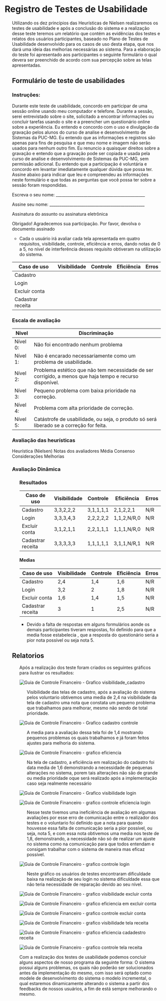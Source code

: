 # Registro de Testes de Usabilidade

<ol>

  Utilizando os dez princípios das Heurísticas de Nielsen realizaremos os testes de usabilidade e após a conclusão do sistema e a realização desse teste teremos um relatório que contém as evidências dos testes e relatos dos usuários participantes, baseado no Plano de Testes de Usabilidade desenvolvido para os casos de uso desta etapa, que nos dará uma ideia das melhorias necessárias ao sistema. 
Para  a elaboração do teste foi apresentado aos participantes o seguinte formulário o qual devera ser preenchido de acordo com sua percepção sobre as telas apresentadas. 

##  Formulário de teste de usabilidades

 ### Instruções: 

Durante este teste de usabilidade, concordo em participar de uma sessão online usando meu computador e telefone. Durante a sessão, serei entrevistado sobre o site, solicitado a encontrar informações ou concluir tarefas usando o site e a preencher um questionário online sobre a experiência.
Eu entendo e concordo com o uso e divulgação da gravação pelos alunos do curso de analise e desenvolvimento de Sistemas da PUC-MG. Eu entendo que as informações e registros são apenas para fins de pesquisa e que meu nome e imagem não serão usados para nenhum outro fim. Eu renuncio a quaisquer direitos sobre a gravação e entendo que a gravação pode ser copiada e usada pela curso de analise e desenvolvimento de Sistemas da PUC-MG, sem permissão adicional.
Eu entendo que a participação é voluntária e concordo em levantar imediatamente qualquer dúvida que possa ter.
Assine abaixo para indicar que leu e compreendeu as informações neste formulário e que todas as perguntas que você possa ter sobre a sessão foram respondidas.
	
Escreva o seu nome: _____________________________________________

Assine seu nome: ________________________________________________

Assinatura do assunto ou assinatura eletrônica <seu nome>

Obrigado!
Agradecemos sua participação.
Por favor, devolva o documento assinado 

* Cada  o usuário irá avaliar cada tela apresentada em quatro requisitos, visibilidade,  controle, eficiência e erros, dando notas de 0 a 5, no nível de interferência desses requisito obtiveram na utilização do sistema.   


|Caso de uso|	Visibilidade|	Controle| Eficiência|	Erros|
|-----------|-------------|---------|-----------|------|
Cadastro		|             |         |           |      |		
Login			  |             |         |           |      |				
Excluir conta|            |         |           |      |				
Cadastrar receita|        |         |           |      |				


### Escala de avaliação


|Nivel|Discriminação|  
|---------|-----------|  
|Nível 0: |Não foi encontrado nenhum problema| 
|Nível 1: |Não é encarado necessariamente como um problema de usabilidade.| 
|Nível 2: |Problema estético que não tem necessidade de ser corrigido, a menos que haja tempo e recurso disponível.| 
|Nível 3: |Pequeno problema com baixa prioridade na correção.| 
|Nível 4: |Problema com alta prioridade de correção.| 
|Nível 5:	|Catástrofe de usabilidade, ou seja, o produto só será liberado se a correção for feita.| 


### Avaliação das heurísticas

Heurística (Nielsen)	Notas dos avaliadores	Média	Consenso	Considerações	Melhorias
			
			
### Avaliação Dinâmica 
<ol>
	
### Resultados
|Caso de uso|	Visibilidade|	Controle| Eficiência|	Erros|
|-----------|-------------|---------|-----------|------|
|Cadastro| 3,3,2,2,2| 3,1,1,1,1 | 2,1,2,2,1|N/R         |		
|Login|3,3,3,4,3    | 2,2,2,2,2 | 1,1,2,N/R,0| N/R      |				
|Excluir conta|3,1,2,1,1| 2,2,1,1,1| 1,1,1,N/R,0| N/R   |				
|Cadastrar receita|3,3,3,3,3| 1,1,1,1,1|3,1,1,N/R,1 |N/R|

	
#### Medias 
|Caso de uso| Visibilidade| Controle| Eficiência| Erros|
|-----------|-------------|---------|-----------|------|
|Cadastro| 2,4| 1,4| 1,6| N/R|
|Login| 3,2| 2| 1,8| N/R|
|Excluir conta| 1,6| 1,4| 1,5|	N/R|
|Cadastrar receita| 3|	1| 2,5|	N/R|
	
* Devido a falta de respostas em alguns formulários aonde os demais participantes tiveram respostas, foi definido para que a media fosse estabelecia , que a resposta do questionário seria a pior nota possível ou seja nota 5.
 	
</ol>

## Relatorios
<ol>
	
Após a realização dos teste foram criados os seguintes gráficos para ilustrar os resultados: 
	
![Guia de Controle Financeiro - Grafico visibilidade_cadastro](https://github.com/ICEI-PUC-Minas-PMV-ADS/pmv-ads-2021-2-e2-proj-int-t4-desk-lm2/blob/main/docs/img/grafico%20tela%20cadastro%20visibilidade.png)
<ol>	
Visibilidade das telas de cadastro, após a avaliação do sistema pelos voluntario obtivemos uma media de 2,4 na visibilidade da tela de cadastro uma nota que constata um pequeno problema que trabalhamos para melhorar, mesmo não sendo de total prioridade.
</ol>	
	
![Guia de Controle Financeiro - Grafico cadastro controle](https://github.com/ICEI-PUC-Minas-PMV-ADS/pmv-ads-2021-2-e2-proj-int-t4-desk-lm2/blob/main/docs/img/grafico%20tela%20cadastro%20controle.png)
<ol>
A media para a avaliação dessa tela foi de 1,4 mostrando pequenos problemas os quais trabalhamos e já foram feitos ajustes para melhoria do sistema. 	
</ol>
	
![Guia de Controle Financeiro - grafico eficiencia](https://github.com/ICEI-PUC-Minas-PMV-ADS/pmv-ads-2021-2-e2-proj-int-t4-desk-lm2/blob/main/docs/img/grafico%20tela%20cadastro%20eficiencia.png)
<ol>
	
Na tela de cadastro, a eficiência em realização do  cadastro foi data media de 1,6 demonstrando a necessidade de pequenas alterações no sistema, porem tais alterações não são de grande ou media prioridade oque será realizado após a implementação caso seja realmente necessário  
	
</ol>	
	
![Guia de Controle Financeiro - Grafico visibilidade login](https://github.com/ICEI-PUC-Minas-PMV-ADS/pmv-ads-2021-2-e2-proj-int-t4-desk-lm2/blob/main/docs/img/grafico%20tela%20login%20visibilidade.png)
<ol>
	
</ol>
	
![Guia de Controle Financeiro - grafico controle eficiencia login](https://github.com/ICEI-PUC-Minas-PMV-ADS/pmv-ads-2021-2-e2-proj-int-t4-desk-lm2/blob/main/docs/img/grafico%20tela%20login%20eficiencia.png)
<ol>
Nesse teste tivemos uma ineficiência de avaliação em algumas avaliações por esse erro de comunicação entre o realizador dos testes e o voluntario foi definido que a nota para quando houvesse essa falta de comunicação seria a pior possível, ou seja, nota 5, e com essa nota obtivemos uma media nos teste de 1,8, demonstrando, a necessidade não só de realizar um ajuste no sistema como na comunicação para que todos entendam e consigam trabalhar com o sistema de maneira mas eficaz possível.  	
</ol>
	
![Guia de Controle Financeiro - grafico controle login](https://github.com/ICEI-PUC-Minas-PMV-ADS/pmv-ads-2021-2-e2-proj-int-t4-desk-lm2/blob/main/docs/img/grafico%20tela%20login%20controle.png)
<ol>
Neste gráfico os usuários de testes encontraram dificuldade baixa na realização de seu login no sistema dificuldade essa que não teria necessidade de reparação devido ao seu nível. 
	
</ol>	
	
![Guia de Controle Financeiro - grafico visibilidade excluir conta](https://github.com/ICEI-PUC-Minas-PMV-ADS/pmv-ads-2021-2-e2-proj-int-t4-desk-lm2/blob/main/docs/img/grafico%20excluir%20conta%20visibilidade.png)
<ol>

</ol>
	
![Guia de Controle Financeiro - grafico eficiencia em excluir conta](https://github.com/ICEI-PUC-Minas-PMV-ADS/pmv-ads-2021-2-e2-proj-int-t4-desk-lm2/blob/main/docs/img/grafico%20excluir%20conta%20eficiencia.png)
<ol>
	
</ol>
	
![Guia de Controle Financeiro - grafico controle excluir conta](https://github.com/ICEI-PUC-Minas-PMV-ADS/pmv-ads-2021-2-e2-proj-int-t4-desk-lm2/blob/main/docs/img/grafico%20excluir%20conta%20contrlole.png)
<ol>
	
</ol>	
	
![Guia de Controle Financeiro - grafico visibilidade tela receita](https://github.com/ICEI-PUC-Minas-PMV-ADS/pmv-ads-2021-2-e2-proj-int-t4-desk-lm2/blob/main/docs/img/grafico%20cadastro%20receita%20visibilidade.png)
<ol>
	
</ol>	
	
![Guia de Controle Financeiro - grafico eficiencia cadadestro receita](https://github.com/ICEI-PUC-Minas-PMV-ADS/pmv-ads-2021-2-e2-proj-int-t4-desk-lm2/blob/main/docs/img/grafico%20cadastro%20receita%20eficiencia.png)
<ol>
	
</ol>	
	
![Guia de Controle Financeiro - grafico controle tela receita](https://github.com/ICEI-PUC-Minas-PMV-ADS/pmv-ads-2021-2-e2-proj-int-t4-desk-lm2/blob/main/docs/img/grafico%20cadastro%20receita%20controle.png)
<ol>
	
</ol>
	
Com a realização dos testes de usabilidade podemos concluir alguns aspectos de nosso programa da seguinte forma:
O sistema possui alguns problemas, os quais não poderão ser solucionados antes da implementação do mesmo, com isso será optado como modele de desenvolvimento do sistema o modelo incremental, o qual estaremos dinamicamente alterando o sistema a partir dos feedbacks de nossos usuários, a fim de está sempre melhorando o mesmo. 
	
	
	
</ol>
</ol>

